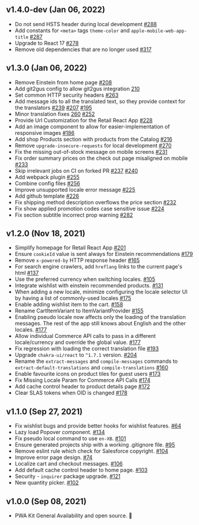 ## v1.4.0-dev (Jan 06, 2022)

-  Do not send HSTS header during local development [#288](https://github.com/SalesforceCommerceCloud/pwa-kit/pull/288)
-   Add constants for `<meta>` tags `theme-color` and `apple-mobile-web-app-title` [#287](https://github.com/SalesforceCommerceCloud/pwa-kit/pull/287)
-   Upgrade to React 17 [#278](https://github.com/SalesforceCommerceCloud/pwa-kit/pull/278)
-   Remove old dependencies that are no longer used [#317](https://github.com/SalesforceCommerceCloud/pwa-kit/pull/317)

## v1.3.0 (Jan 06, 2022)

-   Remove Einstein from home page [#208](https://github.com/SalesforceCommerceCloud/pwa-kit/pull/208)
-   Add git2gus config to allow git2gus integration [210](https://github.com/SalesforceCommerceCloud/pwa-kit/pull/210)    
-   Set common HTTP security headers [#263](https://github.com/SalesforceCommerceCloud/pwa-kit/pull/263)
-   Add message ids to all the translated text, so they provide context for the translators [#239](https://github.com/SalesforceCommerceCloud/pwa-kit/pull/239) [#207](https://github.com/SalesforceCommerceCloud/pwa-kit/pull/207) [#195](https://github.com/SalesforceCommerceCloud/pwa-kit/pull/195)
-   Minor translation fixes [260](https://github.com/SalesforceCommerceCloud/pwa-kit/pull/260) [#252](https://github.com/SalesforceCommerceCloud/pwa-kit/pull/252)
-   Provide Url Customization for the Retail React App [#228](https://github.com/SalesforceCommerceCloud/pwa-kit/pull/228/files)
-   Add an image component to allow for easier-implementation of responsive images [#186](https://github.com/SalesforceCommerceCloud/pwa-kit/pull/186)
-   Add shop Products section with products from the Catalog [#216](https://github.com/SalesforceCommerceCloud/pwa-kit/pull/216)
-   Remove `upgrade-insecure-requests` for local development [#270](https://github.com/SalesforceCommerceCloud/pwa-kit/pull/270)
-   Fix the missing out-of-stock message on mobile screens [#231](https://github.com/SalesforceCommerceCloud/pwa-kit/pull/231)
-   Fix order summary prices on the check out page misaligned on mobile [#233](https://github.com/SalesforceCommerceCloud/pwa-kit/pull/233)
-   Skip irrelevant jobs on CI on forked PR [#237](https://github.com/SalesforceCommerceCloud/pwa-kit/pull/237) [#240](https://github.com/SalesforceCommerceCloud/pwa-kit/pull/240)
-   Add webpack plugin [#255](https://github.com/SalesforceCommerceCloud/pwa-kit/pull/255)
-   Combine config files [#256](https://github.com/SalesforceCommerceCloud/pwa-kit/pull/256)
-   Improve unsupported locale error message [#225](https://github.com/SalesforceCommerceCloud/pwa-kit/pull/225)
-   Add github template [#226](https://github.com/SalesforceCommerceCloud/pwa-kit/pull/226)
-   Fix shipping method description overflows the price section [#232](https://github.com/SalesforceCommerceCloud/pwa-kit/pull/232)
-   Fix show applied promotion codes case sensitive issue [#224](https://github.com/SalesforceCommerceCloud/pwa-kit/pull/224)
-   Fix section subtitle incorrect prop warning [#282](https://github.com/SalesforceCommerceCloud/pwa-kit/pull/282)


## v1.2.0 (Nov 18, 2021)

-   Simplify homepage for Retail React App [#201](https://github.com/SalesforceCommerceCloud/pwa-kit/pull/201)
-   Ensure `cookieId` value is sent always for Einstein recommendations [#179](https://github.com/SalesforceCommerceCloud/pwa-kit/pull/179)
-   Remove `x-powered-by` HTTP response header [#165](https://github.com/SalesforceCommerceCloud/pwa-kit/pull/165)
-   For search engine crawlers, add `hreflang` links to the current page's html [#137](https://github.com/SalesforceCommerceCloud/pwa-kit/pull/137)
-   Use the preferred currency when switching locales. [#105](https://github.com/SalesforceCommerceCloud/pwa-kit/pull/105)
-   Integrate wishlist with einstein recommended products. [#131](https://github.com/SalesforceCommerceCloud/pwa-kit/pull/131)
-   When adding a new locale, minimize configuring the locale selector UI by having a list of commonly-used locales [#175](https://github.com/SalesforceCommerceCloud/pwa-kit/pull/175)
-   Enable adding wishlist item to the cart. [#158](https://github.com/SalesforceCommerceCloud/pwa-kit/pull/158)
-   Rename CartItemVariant to ItemVariantProvider [#155](https://github.com/SalesforceCommerceCloud/pwa-kit/pull/155)
-   Enabling pseudo locale now affects only the loading of the translation messages. The rest of the app still knows about English and the other locales. [#177](https://github.com/SalesforceCommerceCloud/pwa-kit/pull/177)
-   Allow individual Commerce API calls to pass in a different locale/currency and override the global value. [#177](https://github.com/SalesforceCommerceCloud/pwa-kit/pull/177)
-   Fix regression with loading the correct translation file [#193](https://github.com/SalesforceCommerceCloud/pwa-kit/pull/193)
-   Upgrade `chakra-ui/react` to `^1.7.1` version. [#204](https://github.com/SalesforceCommerceCloud/pwa-kit/pull/204)
-   Rename the `extract-messages` and `compile-messages` commands to `extract-default-translations` and `compile-translations` [#160](https://github.com/SalesforceCommerceCloud/pwa-kit/pull/160)
-   Enable favourite icons on product tiles for guest users [#173](https://github.com/SalesforceCommerceCloud/pwa-kit/pull/173)
-   Fix Missing Locale Param for Commerce API Calls [#174](https://github.com/SalesforceCommerceCloud/pwa-kit/pull/174)
-   Add cache control header to product details page [#172](https://github.com/SalesforceCommerceCloud/pwa-kit/pull/172)
-   Clear SLAS tokens when OID is changed [#178](https://github.com/SalesforceCommerceCloud/pwa-kit/pull/178)

## v1.1.0 (Sep 27, 2021)

-   Fix wishlist bugs and provide better hooks for wishlist features. [#64](https://github.com/SalesforceCommerceCloud/pwa-kit/pull/64)
-   Lazy load Popover component. [#134](https://github.com/SalesforceCommerceCloud/pwa-kit/pull/134)
-   Fix pseudo local command to use `en-XB`. [#101](https://github.com/SalesforceCommerceCloud/pwa-kit/pull/101)
-   Ensure generated projects ship with a working .gitignore file. [#95](https://github.com/SalesforceCommerceCloud/pwa-kit/pull/95)
-   Remove eslint rule which check for Salesforce copyright. [#104](https://github.com/SalesforceCommerceCloud/pwa-kit/pull/104)
-   Improve error page design. [#74](https://github.com/SalesforceCommerceCloud/pwa-kit/pull/74)
-   Localize cart and checkout messages. [#106](https://github.com/SalesforceCommerceCloud/pwa-kit/pull/106)
-   Add default cache control header to home page. [#103](https://github.com/SalesforceCommerceCloud/pwa-kit/pull/103)
-   Security - `inquirer` package upgrade. [#121](https://github.com/SalesforceCommerceCloud/pwa-kit/pull/121)
-   New quantity picker. [#102](https://github.com/SalesforceCommerceCloud/pwa-kit/pull/102)

## v1.0.0 (Sep 08, 2021)

-   PWA Kit General Availability and open source. 🎉
